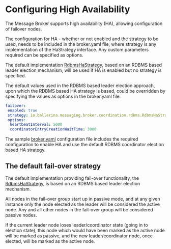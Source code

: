 # Configuring High Availability

The Message Broker supports high availability (HA), allowing configuration of failover nodes.

The configuration for HA - whether or not enabled and the strategy to be used, needs to be included in the broker.yaml 
file, where strategy is any implementation of the HaStrategy interface. Any custom parameters required can be specified 
as options.

The default implementation [RdbmsHaStrategy](../../modules/broker-coordination/src/main/java/io/ballerina/messaging/broker/coordination/rdbms/RdbmsHaStrategy.java),
based on an RDBMS based leader election mechanism, will be used if HA is enabled but no strategy is specified. 

The default values used in the RDBMS based leader election approach, upon which the RDBMS based HA strategy is based, 
could be overridden by specifying the values as options in the broker.yaml file.

```yaml
failover:
 enabled: true
 strategy: io.ballerina.messaging.broker.coordination.rdbms.RdbmsHaStrategy
 options:
  heartbeatInterval: 5000
  coordinatorEntryCreationWaitTime: 3000
```

The sample [broker.yaml](ha-enabled-sample-broker.yaml) configuration file includes the required configuration to enable
HA and use the default RDBMS coordinator election based HA strategy.

## The default fail-over strategy

The default implementation providing fail-over functionality, the [RdbmsHaStrategy](../../modules/broker-coordination/src/main/java/io/ballerina/messaging/broker/coordination/rdbms/RdbmsHaStrategy.java), 
is based on an RDBMS based leader election mechanism.

All nodes in the fail-over group start up in passive mode, and at any given instance only the node elected as the leader
 will be considered the active node. Any and all other nodes in the fail-over group will be considered passive nodes.
 
If the current leader node loses leader/coordinator state (going in to election state), this node which would have been 
marked as the active node will be marked as passive, and the new leader/coordinator node, once elected, will be marked 
as the active node.
 


